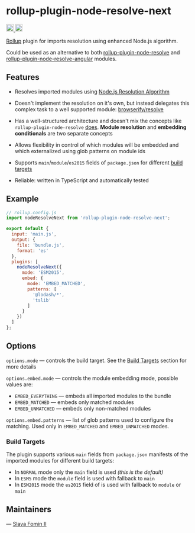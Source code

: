 
# rollup-plugin-node-resolve-next

<!-- NPM Version Badge -->
<a href="https://badge.fury.io/js/rollup-plugin-node-resolve-next">
  <img src="https://badge.fury.io/js/rollup-plugin-node-resolve-next.svg" alt="npm version" height="20">
</a>

<!-- Travis CI Badge -->
<a href="https://travis-ci.org/slavafomin/rollup-plugin-node-resolve-next">
  <img src="https://travis-ci.org/slavafomin/rollup-plugin-node-resolve-next.svg?branch=master" alt="Build Status" height="20">
</a>


[Rollup][rollup-org] plugin for imports resolution using enhanced Node.js algorithm.

Could be used as an alternative to both
[rollup-plugin-node-resolve][plugin-node-resolve] and
[rollup-plugin-node-resolve-angular][plugin-node-resolve-angular] modules.


## Features

- Resolves imported modules using [Node.js Resolution Algorithm][node-resolution-algo]

- Doesn't implement the resolution on it's own, but instead delegates
  this complex task to a well supported module: [browserify/resolve][browserify-resolve]

- Has a well-structured architecture and doesn't mix the concepts like
  `rollup-plugin-node-resolve` [does][node-resolve-issue-171].
  **Module resolution** and **embedding conditionals** are two separate concepts

- Allows flexibility in control of which modules will be embedded and which externalized
  using glob patterns on module ids
  
- Supports `main`/`module`/`es2015` fields of `package.json`
  for different [build targets](#build-targets)
  
- Reliable: written in TypeScript and automatically tested


## Example

```js
// rollup.config.js
import nodeResolveNext from 'rollup-plugin-node-resolve-next';

export default {
  input: 'main.js',
  output: {
    file: 'bundle.js',
    format: 'es'
  },
  plugins: [
    nodeResolveNext({
      mode: 'ESM2015',
      embed: {
        mode: 'EMBED_MATCHED',
        patterns: [
          '@lodash/*',
          'tslib'
        ] 
      }
    })
  ]
};
```
   
## Options

`options.mode` — controls the build target.
See the [Build Targets](#build-targets) section for more details

`options.embed.mode` — controls the module embedding mode, possible values are:

- `EMBED_EVERYTHING` — embeds all imported modules to the bundle
- `EMBED_MATCHED` — embeds only matched modules
- `EMBED_UNMATCHED` — embeds only non-matched modules

`options.embed.patterns` — list of glob patterns used to configure the matching.
Used only in `EMBED_MATCHED` and `EMBED_UNMATCHED` modes.


### Build Targets

The plugin supports various `main` fields from `package.json` manifests
of the imported modules for different build targets:

 - In `NORMAL` mode only the `main` field is used *(this is the default)*
 - In `ESM5` mode the `module` field is used with fallback to `main`
 - In `ESM2015` mode the `es2015` field of is used with fallback to `module` or `main`
 

## Maintainers

— [Slava Fomin II](mailto:slava@fomin.io)



[rollup-org]: https://rollupjs.org
[plugin-node-resolve]: https://github.com/rollup/rollup-plugin-node-resolve
[plugin-node-resolve-angular]: https://github.com/oasisdigital/rollup-plugin-node-resolve-angular
[node-resolution-algo]: https://nodejs.org/api/modules.html#modules_all_together
[browserify-resolve]: https://github.com/browserify/resolve
[node-resolve-issue-171]: https://github.com/rollup/rollup-plugin-node-resolve/issues/171
